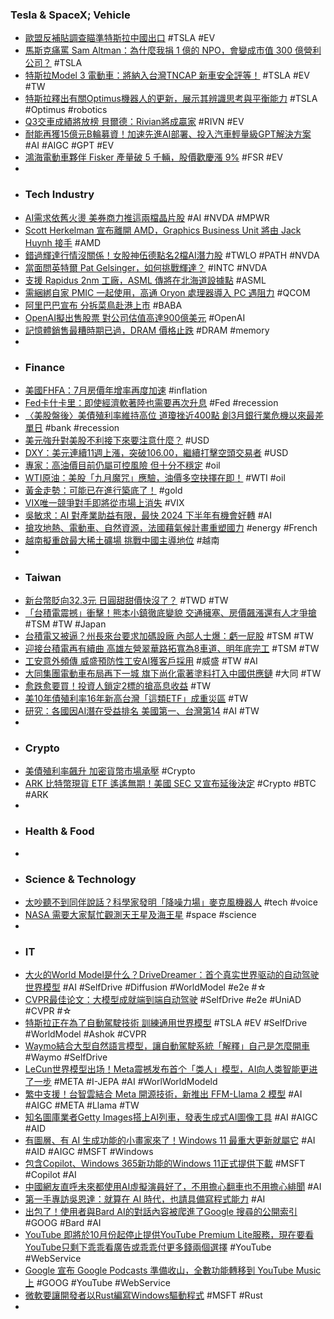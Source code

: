 ### Tesla & SpaceX; Vehicle
- [歐盟反補貼調查瞄準特斯拉中國出口](https://m.cnyes.com/news/id/5334135) #TSLA #EV
- [馬斯克痛罵 Sam Altman：為什麼我捐 1 億的 NPO，會變成市值 300 億營利公司？](https://www.inside.com.tw/amparticle/32899-musk-slams-sam-altman) #TSLA
- [特斯拉Model 3 電動車：將納入台灣TNCAP 新車安全評等！](https://wuangus.cc/taiwan-new-car-safety-tncap-tesla-model-3/) #TSLA #EV #TW
- [特斯拉釋出有關Optimus機器人的更新，展示其辨識思考與平衡能力](https://www.kocpc.com.tw/archives/512892) #TSLA #Optimus #robotics
- [Q3交車成績將放榜 貝爾德：Rivian將成贏家](https://news.cnyes.com/news/id/5334332) #RIVN #EV
- [耐能再獲15億元B輪募資！加速先進AI部署、投入汽車輕量級GPT解決方案](https://www.bnext.com.tw/article/76847/kneron-new-round-2023) #AI #AIGC #GPT #EV
- [鴻海電動車夥伴 Fisker 產量破 5 千輛，股價歡慶漲 9%](https://finance.technews.tw/2023/09/27/fisker-stock-price-0926/) #FSR #EV
-
- ### Tech Industry
- [AI需求依舊火燙 美券商力推這兩檔晶片股](https://news.cnyes.com/news/id/5334324) #AI #NVDA #MPWR
- [Scott Herkelman 宣布離開 AMD，Graphics Business Unit 將由 Jack Huynh 接手](https://benchlife.info/amd-graphics-business-unit-will-take-over-by-jack-huynh/) #AMD
- [錯過輝達行情沒關係！女股神伍德點名2檔AI潛力股](https://news.ustv.com.tw/newsdetail/20230926A001028) #TWLO #PATH #NVDA
- [當面問英特爾 Pat Gelsinger，如何挑戰輝達？](https://technews.tw/2023/09/27/how-pat-gelsinger-challenged-nvidia/) #INTC #NVDA
- [支援 Rapidus 2nm 工廠，ASML 傳將在北海道設據點](https://technews.tw/2023/09/27/rapidus-2nm-asml/) #ASML
- [需綑綁自家 PMIC 一起使用，高通 Oryon 處理器導入 PC 遇阻力](https://technews.tw/2023/09/27/qualcomm-soc-pmic/) #QCOM
- [阿里巴巴宣布 分拆菜鳥赴港上市](https://www.ctee.com.tw/news/20230926701879-430804) #BABA
- [OpenAI擬出售股票 對公司估值高達900億美元](https://m.cnyes.com/news/id/5334321) #OpenAI
- [記憶體銷售最糟時期已過，DRAM 價格止跌](https://technews.tw/2023/09/27/dram-prices-stop-falling-2/) #DRAM #memory
-
- ### Finance
- [美國FHFA：7月房價年增率再度加速](https://news.cnyes.com/news/id/5334210) #inflation
- [Fed卡什卡里：即使經濟軟著陸也需要再次升息](https://m.cnyes.com/news/id/5334250) #Fed #recession
- [〈美股盤後〉美債殖利率維持高位 道瓊挫近400點 創3月銀行業危機以來最差單日](https://m.cnyes.com/news/id/5334330) #bank #recession
- [美元強升對美股不利接下來要注意什麼？](https://news.cnyes.com/news/id/5334341) #USD
- [DXY：美元連續11週上漲，突破106.00，繼續打擊空頭交易者](https://m.cnyes.com/news/id/5330989) #USD
- [專家：高油價目前仍屬可控風險 但十分不穩定](https://news.cnyes.com/news/id/5334105) #oil
- [WTI原油：美股「九月魔咒」應驗，油價多空抉擇在即！](https://www.dailyfxasia.com/cn/cmarkets/20230927-25438.html) #WTI #oil
- [黃金走勢：可能已在進行築底了！](https://www.dailyfxasia.com/cn/cmarkets/20230926-25434.html) #gold
- [VIX唯一競爭對手即將從市場上消失](https://news.cnyes.com/news/id/5334337) #VIX
- [吳敏求：AI 對產業助益有限，最快 2024 下半年有機會好轉](https://finance.technews.tw/2023/09/26/the-market-situation-may-not-improve-until-the-second-half-of-2024-at-the-earliest/) #AI
- [搶攻地熱、電動車、自然資源，法國藉氣候計畫重塑國力](https://technews.tw/2023/09/26/france-declare-climate-policy/) #energy #French
- [越南擬重啟最大稀土礦場 挑戰中國主導地位](https://www.epochtimes.com/b5/23/9/25/n14080705.htm) #越南
-
- ### Taiwan
- [新台幣貶向32.3元 日圓甜甜價快沒了？](https://www.ctee.com.tw/news/20230927701416-430302) #TWD #TW
- [「台積電震撼」衝擊！熊本小鎮徹底變貌 交通擁塞、房價飆漲還有人才爭搶](https://tw.news.yahoo.com/台積電震撼-衝擊-熊本小鎮徹底變貌-交通擁塞-房價飆漲還有人才爭搶-233022786.html) #TSM #TW #Japan
- [台積電又被逼？州長來台要求加碼設廠 內部人士爆：虧一屁股](https://www.chinatimes.com/realtimenews/20230927001053-260410) #TSM #TW
- [迎接台積電再有續曲 高雄左營翠華路拓寬為8車道、明年底完工](https://money.udn.com/money/amp/story/5612/7468632) #TSM #TW
- [工安意外頻傳 威盛預防性工安AI獲客戶採用](https://m.cnyes.com/news/id/5334014) #威盛 #TW #AI
- [大同集團電動車布局再下一城 旗下尚化電著塗料打入中國供應鏈](https://m.cnyes.com/news/id/5334158) #大同 #TW
- [愈跌愈要買！投資人鎖定2標的搶高息收益](https://www.ctee.com.tw/news/20230926700059-439901) #TW
- [美10年債殖利率16年新高台灣「這類ETF」成重災區](https://www.ctee.com.tw/news/20230927700039-439901) #TW
- [研究：各國因AI潛在受益排名 美國第一、台灣第14](https://news.cnyes.com/news/id/5334577) #AI #TW
-
- ### Crypto
- [美債殖利率飆升 加密貨幣市場承壓](https://m.cnyes.com/news/id/5334219) #Crypto
- [ARK 比特幣現貨 ETF 遙遙無期！美國 SEC 又宣布延後決定](https://blockcast.it/2023/09/27/sec-delays-decision-on-ark-21shares-bitcoin-etf-into-next-year/) #Crypto #BTC #ARK
-
- ### Health & Food
-
- ### Science & Technology
- [太吵聽不到同伴說話？科學家發明「降噪力場」麥克風機器人](https://www.inside.com.tw/article/32886-smart-speaker-that-mutes-specific-area) #tech #voice
- [NASA 需要大家幫忙觀測天王星及海王星](https://technews.tw/2023/09/27/the-new-horizons-uranus-neptune-observation-campaign/) #space #science
-
- ### IT
- [大火的World Model是什么？DriveDreamer：首个真实世界驱动的自动驾驶世界模型](https://www.51cto.com/article/768066.html) #AI #SelfDrive #Diffusion #WorldModel #e2e #☆
- [CVPR最佳论文：大模型成就端到端自动驾驶](https://m.36kr.com/p/2312795336846853) #SelfDrive #e2e #UniAD #CVPR #☆
- [特斯拉正在為了自動駕駛技術 訓練通用世界模型](https://www.ddcar.com.tw/article/36102) #TSLA #EV #SelfDrive #WorldModel #Ashok #CVPR
- [Waymo結合大型自然語言模型，讓自動駕駛系統「解釋」自己是怎麼開車](https://tw.news.yahoo.com/waymo-combines-a-large-natural-language-model-to-allow-the-autonomous-driving-system-to-explain-how-it-drives-105154880.html) #Waymo #SelfDrive
- [LeCun世界模型出场！Meta震撼发布首个「类人」模型，AI向人类智能更进了一步](https://wallstreetcn.com/articles/3691245) #META #I-JEPA #AI #WorlWorldModeld
- [繁中支援！台智雲結合 Meta 開源技術，新推出 FFM-Llama 2 模型](https://technews.tw/2023/09/26/ffm-llama-2-model/) #AI #AIGC #META #Llama #TW
- [知名圖庫業者Getty Images搭上AI列車，發表生成式AI圖像工具](https://www.ithome.com.tw/news/158978) #AI #AIGC #AID
- [有圖層、有 AI 生成功能的小畫家來了！Windows 11 最重大更新就屬它](https://www.inside.com.tw/article/32864-paint-microsoft) #AI #AID #AIGC #MSFT #Windows
- [包含Copilot、Windows 365新功能的Windows 11正式提供下載](https://www.ithome.com.tw/news/158994) #MSFT #Copilot #AI
- [中國網友直呼未來都使用AI虛擬演員好了，不用擔心翻車也不用擔心緋聞](https://www.kocpc.com.tw/archives/512782) #AI
- [第一手專訪吳恩達：就算在 AI 時代，也請具備寫程式能力](https://www.inside.com.tw/article/32902-inside-interview-andrew-ng-about-ai) #AI
- [出包了！使用者與Bard AI的對話內容被爬進了Google 搜尋的公開索引](https://www.techbang.com/posts/109939-bard-ai-public-index-google-search) #GOOG #Bard #AI
- [YouTube 即將於10月份起停止提供YouTube Premium Lite服務，現在要看YouTube只剩下乖乖看廣告或乖乖付更多錢兩個選擇](https://www.kocpc.com.tw/archives/512847) #YouTube #WebService
- [Google 宣布 Google Podcasts 準備收山，全數功能轉移到 YouTube Music 上](https://www.inside.com.tw/article/32905-google-podcasts-to-shut-down-in-2024-with-listeners-migrated-to-youtube-music) #GOOG #YouTube #WebService
- [微軟要讓開發者以Rust編寫Windows驅動程式](https://www.ithome.com.tw/news/158975) #MSFT #Rust
-